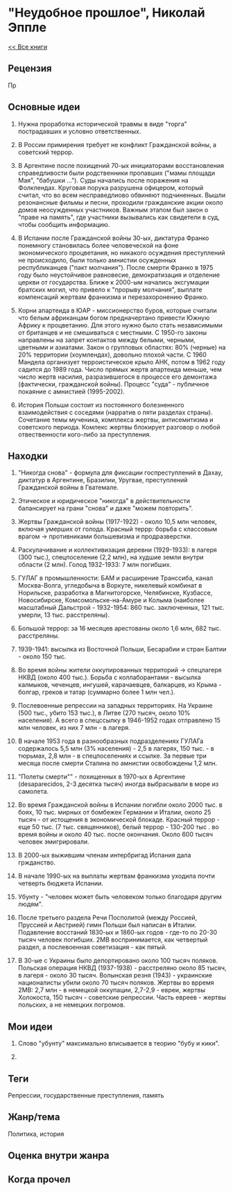 # "Неудобное прошлое", Николай Эппле

[<< Все книги](../README.md)

## Рецензия

Пр


## Основные идеи

1. Нужна проработка исторической травмы в виде "торга" пострадавших и условно ответственных.

2. В России примирения требует не конфликт Гражданской войны, а советский террор.

3. В Аргентине после похищений 70-ых инициаторами восстановления справедливости были родственники пропавших ("мамы площади Мая", "бабушки ..."). Суды начались после поражения на Фолклендах. Круговая порука разрушена офицером, который считал, что во всем несправедлиово обвиняют подчиненных. Вышли резонансные фильмы и песни, проходили гражданские акции около домов неосужденных участников. Важным этапом был закон о "праве на память", где участники вызывались как свидетели в суд, чтобы сообщить информацию.

4. В Испании после Гражданской войны 30-ых, диктатура Франко понемногу становилась более человеческой на фоне экономического процветания, но никакого осуждения преступлений не происходило, были только амнистии осужденных республиканцев ("пакт молчания"). После смерти Франко в 1975 году было неустойчивое равновесие, демократизация и отделение церкви от государства. Ближе к 2000-ым начались эксгумации братских могил, что привело к "прорыву молчания", выплате компенсаций жертвам франкизма и перезахоронению Франко.

5. Корни апартеида в ЮАР - миссионерство буров, которые считали что белым африканцам богом предначертано привести Южную Африку к процветанию. Для этого нужно было стать независимыми от британцев и не смешиваться с местными. С 1950-го законы направлены на запрет контактов между белыми, черными, цветными и азиатами. Закон о групповых областях: 80% (черные) на 20% территории (хоумлендах), довольно плохой части. С 1960 Мандела организует терроистическое крыло АНК, потом в 1962 году садится до 1989 года. Число прямых жертв апартеида меньше, чем число жертв насилия, разразившегося в процессе его демонтажа (фактически, гражданской войны). Процесс "суда" - публичное покаяние с амнистией (1995-2002).

6. История Польши состоит из постоянного болезненного взаимодействия с соседями (нарратив о пяти разделах страны). Сочетание темы мученика, комплекса жертвы, антисемитизма и советского периода. Комлекс жертвы блокирует разговор о любой отвественности кого-либо за преступления.


## Находки

1. "Никогда снова" - формула для фиксации госпреступлений в Дахау, диктатур в Аргентине, Бразилии, Уругвае, преступлений Гражданской войны в Гватемале.

2. Этическое и юридическое "никогда" в действительности балансирует на грани "снова" и даже "можем повторить".

3. Жертвы Гражданской войны (1917-1922) - около 10,5 млн человек, включая умерших от голода. Красный террр: борьба с классовым врагом -> противниками большевизма и продразверстки.

4. Раскулачивание и коллективизация деревни (1929-1933): в лагеря (300 тыс.), спецпоселение (2,2 млн), на худшие земли внутри области (2 млн). Голод 1932-1933: 7 млн погибших.

5. ГУЛАГ в промышленности: БАМ и расширение Транссиба, канал Москва-Волга, угледобыча в Воркуте, никелевый комбинат в Норильске, разработка в Магнитогорске, Челябинске, Кузбассе, Новосибирске, Комсомольске-на-Амуре и Колыма (наиболее масштабный Дальстрой - 1932-1954: 860 тыс. заключенных, 121 тыс. умерли, 13 тыс. расстреляны).

6. Большой террор: за 16 месяцев арестованы около 1,6 млн, 682 тыс. расстреляны.

7. 1939-1941: высылка из Восточной Польши, Бесарабии и стран Балтии - около 150 тыс. 

8. Во время войны жители оккупированных территорий -> спецлагеря НКВД (около 400 тыс.). Борьба с коллаборантами - высылка калмыков, чеченцев, ингушей, карачаевцев, балкарцев, из Крыма - болгар, греков и татар (суммарно более 1 млн чел.).

9. Послевоенные репрессии на западных территориях. На Украине (500 тыс., убито 153 тыс.), в Литве (270 тысяч, около 10% населения). А всего в спецссылку в 1946-1952 годах отправлено 15 млн человек, из них 7 млн - в лагеря.

10. В начале 1953 года в разнообразных подразделениях ГУЛАГа содержалось 5,5 млн (3% населения) - 2,5 в лагерях, 150 тыс. - в тюрьмах, 2,8 млн - в спецпоселениях и ссылке. За первые три месяца после смерти Сталина по амнистии освобождены 1,2 млн.

11. "Полеты смерти"" - похищенных в 1970-ых в Аргентине (desaparecidos, 2-3 десятка тысяч) иногда выбрасывали в море из самолета.

12. Во время Гражданской войны в Испании погибли около 2000 тыс. в боях, 10 тыс. мирных от бомбежек Германии и Италии, около 25 тысяч - от истощения в экономической блокаде. Красный террор - еще 50 тыс. (7 тыс. священников), белый террор - 130-200 тыс . во время войны и около 40 тыс. после окончания. Около 600 тысяч человек эмигрировали.

13. В 2000-ых выжившим членам интербригад Испания дала гржданство.

14. В начале 1990-ых на выплаты жертвам франкизма уходила почти четверть бюджета Испании.

15. Убунту - "человек может быть человеком только благодаря другим людям".

16. После третьего раздела Речи Посполитой (между Россией, Пруссией и Австрией) гимн Польши был написан в Италии. Подавление восстаний 1830-ых и 1860-ых годов - где-то по 20-30 тысяч человек погибших. 2МВ воспринимается, как четвертый раздел, а послевоенная советизация - как пятый.

17. В 30-ые с Украины было депортировано около 100 тысяч поляков. Польская операция НКВД (1937-1938) - расстреляно около 85 тысяч, в лагеря - около 30 тысяч. Волынская резня (1943) - украинские националисты убили около 70 тысяч поляков. Жертвы во врремя 2МВ: 2,7 млн - в немецкой оккупации, 2,7-2,9 - евреи, жертвы Холокоста, 150 тысяч - советские репрессии. Часть евреев - жертвы польских, а не немецких погромов.

## Мои идеи

1. Слово "убунту" максимально вписывается в теорию "бубу и кики".

2.


## Теги

Репрессии, государственные преступления, память

## Жанр/тема

Политика, история

## Оценка внутри жанра



## Когда прочел

